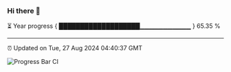 ### Hi there 👋

⏳ Year progress { ███████████████████▁▁▁▁▁▁▁▁▁▁▁ } 65.35 %

---

⏰ Updated on Tue, 27 Aug 2024 04:40:37 GMT

![Progress Bar CI](https://github.com/IshwaranRudhara/GIT-ACTION/workflows/Progress%20Bar%20CI/badge.svg)

